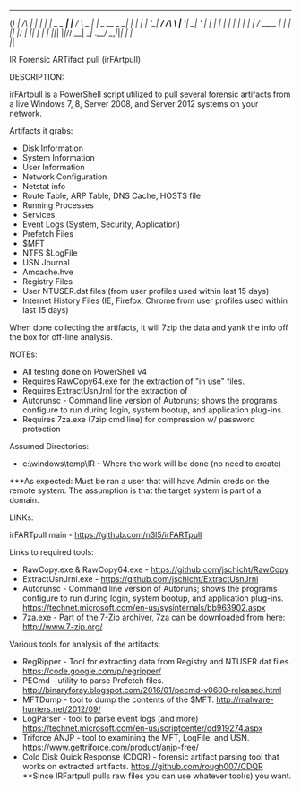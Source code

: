 
  _      ______           _               _ _ 
 (_)    |  ____/\        | |             | | |
  _ _ __| |__ /  \   _ __| |_ _ __  _   _| | |
 | | '__|  __/ /\ \ | '__| __| '_ \| | | | | |
 | | |  | | / ____ \| |  | |_| |_) | |_| | | |
 |_|_|  |_|/_/    \_\_|   \__| .__/ \__,_|_|_|
                             | |              
                             |_| 

IR Forensic ARTifact pull (irFArtpull)

DESCRIPTION:

irFArtpull is a PowerShell script utilized to pull several forensic artifacts from a live Windows 7, 8, Server 2008, and Server 2012 systems on your network. 
		
Artifacts it grabs:
- Disk Information
- System Information
- User Information
- Network Configuration
- Netstat info
- Route Table, ARP Table, DNS Cache, HOSTS file
- Running Processes
- Services
- Event Logs (System, Security, Application)
- Prefetch Files
- $MFT
- NTFS $LogFile
- USN Journal
- Amcache.hve
- Registry Files
- User NTUSER.dat files (from user profiles used within last 15 days)
- Internet History Files (IE, Firefox, Chrome from user profiles used within last 15 days)
	
When done collecting the artifacts, it will 7zip the data and yank the info off the box for off-line analysis. 
		
NOTEs: 
- All testing done on PowerShell v4
- Requires RawCopy64.exe for the extraction of "in use" files.
- Requires ExtractUsnJrnl for the extraction of 
- Autorunsc - Command line version of Autoruns; shows the programs configure to run during login, system bootup, and application plug-ins.
- Requires 7za.exe (7zip cmd line) for compression w/ password protection
	
Assumed Directories:
- c:\windows\temp\IR - Where the work will be done (no need to create)
		
***As expected: Must be ran a user that will have Admin creds on the remote system. The assumption is that the target system is part of a domain.
	
LINKs:  
	
irFARTpull main - https://github.com/n3l5/irFARTpull
	
Links to required tools:
- RawCopy.exe & RawCopy64.exe - https://github.com/jschicht/RawCopy
- ExtractUsnJrnl.exe - https://github.com/jschicht/ExtractUsnJrnl
- Autorunsc - Command line version of Autoruns; shows the programs configure to run during login, system bootup, and application plug-ins. https://technet.microsoft.com/en-us/sysinternals/bb963902.aspx
- 7za.exe - Part of the 7-Zip archiver, 7za can be downloaded from here: http://www.7-zip.org/
	
Various tools for analysis of the artifacts:
- RegRipper - Tool for extracting data from Registry and NTUSER.dat files. https://code.google.com/p/regripper/
- PECmd - utility to parse Prefetch files. http://binaryforay.blogspot.com/2016/01/pecmd-v0600-released.html
- MFTDump - tool to dump the contents of the $MFT. http://malware-hunters.net/2012/09/
- LogParser - tool to parse event logs (and more) https://technet.microsoft.com/en-us/scriptcenter/dd919274.aspx
- Triforce ANJP - tool to examining the MFT, LogFile, and USN. https://www.gettriforce.com/product/anjp-free/
- Cold Disk Quick Response (CDQR) - forensic artifact parsing tool that works on extracted artifacts. https://github.com/rough007/CDQR
**Since IRFartpull pulls raw files you can use whatever tool(s) you want.
